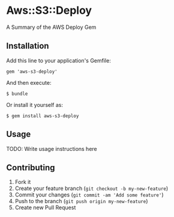 # Aws::S3::Deploy

A Summary of the AWS Deploy Gem

## Installation

Add this line to your application's Gemfile:

    gem 'aws-s3-deploy'

And then execute:

    $ bundle

Or install it yourself as:

    $ gem install aws-s3-deploy

## Usage

TODO: Write usage instructions here

## Contributing

1. Fork it
2. Create your feature branch (`git checkout -b my-new-feature`)
3. Commit your changes (`git commit -am 'Add some feature'`)
4. Push to the branch (`git push origin my-new-feature`)
5. Create new Pull Request
